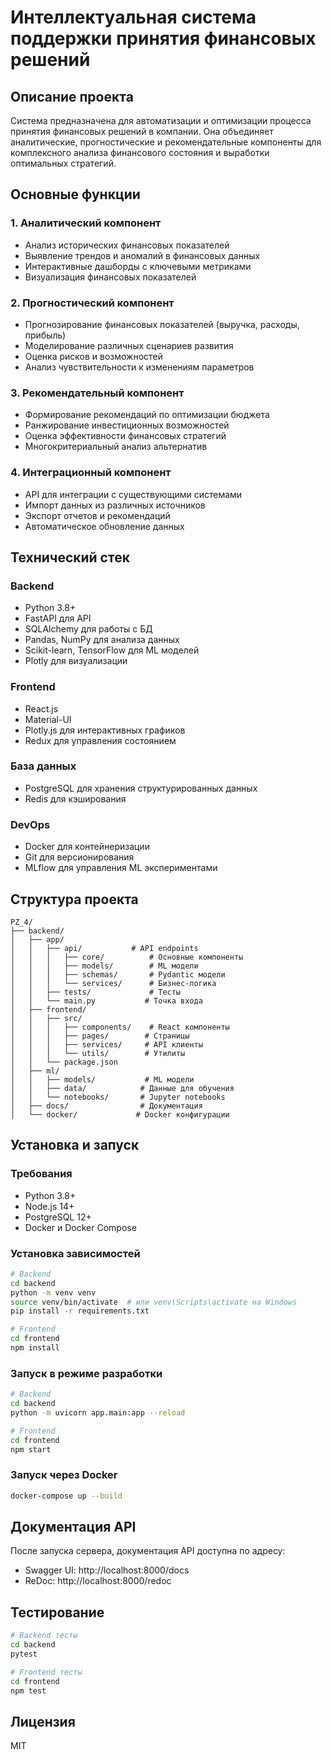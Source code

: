 # Интеллектуальная система поддержки принятия финансовых решений

## Описание проекта
Система предназначена для автоматизации и оптимизации процесса принятия финансовых решений в компании. Она объединяет аналитические, прогностические и рекомендательные компоненты для комплексного анализа финансового состояния и выработки оптимальных стратегий.

## Основные функции

### 1. Аналитический компонент
- Анализ исторических финансовых показателей
- Выявление трендов и аномалий в финансовых данных
- Интерактивные дашборды с ключевыми метриками
- Визуализация финансовых показателей

### 2. Прогностический компонент
- Прогнозирование финансовых показателей (выручка, расходы, прибыль)
- Моделирование различных сценариев развития
- Оценка рисков и возможностей
- Анализ чувствительности к изменениям параметров

### 3. Рекомендательный компонент
- Формирование рекомендаций по оптимизации бюджета
- Ранжирование инвестиционных возможностей
- Оценка эффективности финансовых стратегий
- Многокритериальный анализ альтернатив

### 4. Интеграционный компонент
- API для интеграции с существующими системами
- Импорт данных из различных источников
- Экспорт отчетов и рекомендаций
- Автоматическое обновление данных

## Технический стек

### Backend
- Python 3.8+
- FastAPI для API
- SQLAlchemy для работы с БД
- Pandas, NumPy для анализа данных
- Scikit-learn, TensorFlow для ML моделей
- Plotly для визуализации

### Frontend
- React.js
- Material-UI
- Plotly.js для интерактивных графиков
- Redux для управления состоянием

### База данных
- PostgreSQL для хранения структурированных данных
- Redis для кэширования

### DevOps
- Docker для контейнеризации
- Git для версионирования
- MLflow для управления ML экспериментами

## Структура проекта
```
PZ_4/
├── backend/
│   ├── app/
│   │   ├── api/           # API endpoints
│   │   │   ├── core/          # Основные компоненты
│   │   │   ├── models/        # ML модели
│   │   │   ├── schemas/       # Pydantic модели
│   │   │   └── services/      # Бизнес-логика
│   │   ├── tests/             # Тесты
│   │   └── main.py           # Точка входа
│   ├── frontend/
│   │   ├── src/
│   │   │   ├── components/    # React компоненты
│   │   │   ├── pages/        # Страницы
│   │   │   ├── services/     # API клиенты
│   │   │   └── utils/        # Утилиты
│   │   └── package.json
│   ├── ml/
│   │   ├── models/           # ML модели
│   │   ├── data/            # Данные для обучения
│   │   └── notebooks/       # Jupyter notebooks
│   ├── docs/                # Документация
│   └── docker/             # Docker конфигурации
```

## Установка и запуск

### Требования
- Python 3.8+
- Node.js 14+
- PostgreSQL 12+
- Docker и Docker Compose

### Установка зависимостей
```bash
# Backend
cd backend
python -m venv venv
source venv/bin/activate  # или venv\Scripts\activate на Windows
pip install -r requirements.txt

# Frontend
cd frontend
npm install
```

### Запуск в режиме разработки
```bash
# Backend
cd backend
python -m uvicorn app.main:app --reload

# Frontend
cd frontend
npm start
```

### Запуск через Docker
```bash
docker-compose up --build
```

## Документация API
После запуска сервера, документация API доступна по адресу:
- Swagger UI: http://localhost:8000/docs
- ReDoc: http://localhost:8000/redoc

## Тестирование
```bash
# Backend тесты
cd backend
pytest

# Frontend тесты
cd frontend
npm test
```

## Лицензия
MIT 